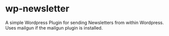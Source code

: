 # wp-newsletter
A simple Wordpress Plugin for sending Newsletters from within Wordpress. Uses mailgun if the mailgun plugin is installed.
